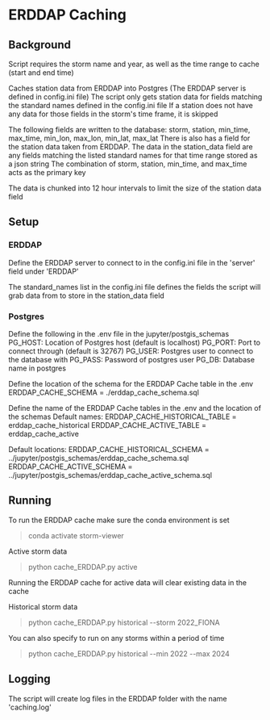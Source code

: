 # ERDDAP Caching

## Background

Script requires the storm name and year, as well as the time range to cache (start and end time)

Caches station data from ERDDAP into Postgres (The ERDDAP server is defined in config.ini file)
The script only gets station data for fields matching the standard names defined in the config.ini file
If a station does not have any data for those fields in the storm's time frame, it is skipped

The following fields are written to the database:
storm, station, min_time, max_time, min_lon, max_lon, min_lat, max_lat
There is also has a field for the station data taken from ERDDAP. The data in the station_data field
are any fields matching the listed standard names for that time range stored as a json string
The combination of storm, station, min_time, and max_time acts as the primary key

The data is chunked into 12 hour intervals to limit the size of the station data field

## Setup

### ERDDAP

Define the ERDDAP server to connect to in the config.ini file in the 'server' field under 'ERDDAP'

The standard_names list in the config.ini file defines the fields the script will grab data from
to store in the station_data field

### Postgres

Define the following in the .env file in the jupyter/postgis_schemas
PG_HOST: Location of Postgres host (default is localhost)
PG_PORT: Port to connect through (default is 32767)
PG_USER: Postgres user to connect to the database with
PG_PASS: Password of postgres user
PG_DB: Database name in postgres

Define the location of the schema for the ERDDAP Cache table in the .env
ERDDAP_CACHE_SCHEMA = ./erddap_cache_schema.sql

Define the name of the ERDDAP Cache tables in the .env and the location of the schemas
Default names:
ERDDAP_CACHE_HISTORICAL_TABLE = erddap_cache_historical
ERDDAP_CACHE_ACTIVE_TABLE = erddap_cache_active

Default locations:
ERDDAP_CACHE_HISTORICAL_SCHEMA = ../jupyter/postgis_schemas/erddap_cache_schema.sql
ERDDAP_CACHE_ACTIVE_SCHEMA = ../jupyter/postgis_schemas/erddap_cache_active_schema.sql

## Running

To run the ERDDAP cache make sure the conda environment is set

> conda activate storm-viewer

Active storm data

> python cache_ERDDAP.py active

Running the ERDDAP cache for active data will clear existing data in the cache

Historical storm data

> python cache_ERDDAP.py historical --storm 2022_FIONA

You can also specify to run on any storms within a period of time

> python cache_ERDDAP.py historical --min 2022 --max 2024


## Logging

The script will create log files in the ERDDAP folder with the name 'caching.log'
